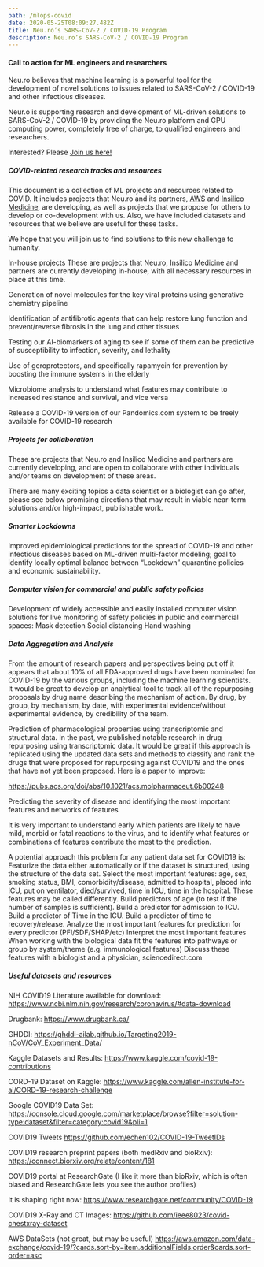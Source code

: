 ```yaml
---
path: /mlops-covid
date: 2020-05-25T08:09:27.482Z
title: Neu.ro’s SARS-CoV-2 / COVID-19 Program
description: Neu.ro’s SARS-CoV-2 / COVID-19 Program
---
```

#### Call to action for ML engineers and researchers

Neu.ro believes that machine learning is a powerful tool for the development of novel solutions to issues related to SARS-CoV-2 / COVID-19 and other infectious diseases. 

Neur.o is supporting research and development of ML-driven solutions to SARS-CoV-2 / COVID-19 by providing the Neu.ro platform and GPU computing power, completely free of charge, to qualified engineers and researchers. 

Interested? Please [Join us here!](https://landing.neu.ro/offers/covid-19/index.html)

##### COVID-related research tracks and resources

This document is a collection of ML projects and resources related to COVID. It includes projects that Neu.ro and its partners, [AWS](https://aws.amazon.com/) and [Insilico Medicine](https://insilico.com/), are developing, as well as projects that we propose for others to develop or co-development with us. Also, we have included datasets and resources that we believe are useful for these tasks. 

We hope that you will join us to find solutions to this new challenge to humanity.

In-house projects  These are projects that Neu.ro, Insilico Medicine and partners are currently developing in-house, with all necessary resources in place at this time. 

Generation of novel molecules for the key viral proteins using generative chemistry pipeline 

Identification of antifibrotic agents that can help restore lung function and prevent/reverse fibrosis in the lung and other tissues

Testing our AI-biomarkers of aging to see if some of them can be predictive of susceptibility to infection, severity, and lethality 

Use of geroprotectors, and specifically rapamycin for prevention by boosting the immune systems in the elderly 

Microbiome analysis to understand what features may contribute to increased resistance and survival, and vice versa 

Release a COVID-19 version of our Pandomics.com system to be freely available for COVID-19 research

##### Projects for collaboration

These are projects that Neu.ro and Insilico Medicine and partners are currently developing, and are open to collaborate with other individuals and/or teams on development of these areas. 

There are many exciting topics a data scientist or a biologist can go after, please see below promising directions that may result in viable near-term solutions and/or high-impact, publishable work.  

##### Smarter Lockdowns 

Improved epidemiological predictions for the spread of COVID-19 and other infectious diseases based on ML-driven multi-factor modeling; goal to identify locally optimal balance between “Lockdown” quarantine policies and economic sustainability.  

##### Computer vision for commercial and public safety policies

Development of widely accessible and easily installed computer vision solutions for live monitoring of safety policies in public and commercial spaces: Mask detection Social distancing
Hand washing

##### Data Aggregation and Analysis

From the amount of research papers and perspectives being put off it appears that about 10% of all FDA-approved drugs have been nominated for COVID-19 by the various groups, including the machine learning scientists. It would be great to develop an analytical tool to track all of the repurposing proposals by drug name describing the mechanism of action. By drug, by group, by mechanism, by date, with experimental evidence/without experimental evidence, by credibility of the team.

Prediction of pharmacological properties using transcriptomic and structural data. In the past, we published notable research in drug repurposing using transcriptomic data. It would be great if this approach is replicated using the updated data sets and methods to classify and rank the drugs that were proposed for repurposing against COVID19 and the ones that have not yet been proposed. Here is a paper to improve: 

https://pubs.acs.org/doi/abs/10.1021/acs.molpharmaceut.6b00248

Predicting the severity of disease and identifying the most important features and networks of features

It is very important to understand early which patients are likely to have mild, morbid or fatal reactions to the virus, and to identify what features or combinations of features contribute the most to the prediction.

A potential approach this problem for any patient data set for COVID19 is: Featurize the data either automatically or if the dataset is structured, using the structure of the data set. Select the most important features: age, sex, smoking status, BMI, comorbidity/disease, admitted to hospital, placed into ICU, put on ventilator, died/survived, time in ICU, time in the hospital. These features may be called differently.  Build predictors of age (to test if the number of samples is sufficient). Build a predictor for admission to ICU. Build a predictor of Time in the ICU. Build a predictor of time to recovery/release. 
Analyze the most important features for prediction for every predictor (PFI/SDF/SHAP/etc)
Interpret the most important features 
When working with the biological data fit the features into pathways or group by system/theme (e.g. immunological features)
Discuss these features with a biologist and a physician, sciencedirect.com

##### Useful datasets and resources

NIH COVID19 Literature available for download: https://www.ncbi.nlm.nih.gov/research/coronavirus/#data-download

Drugbank:  https://www.drugbank.ca/

GHDDI: https://ghddi-ailab.github.io/Targeting2019-nCoV/CoV_Experiment_Data/

Kaggle Datasets and Results: https://www.kaggle.com/covid-19-contributions

CORD-19 Dataset on Kaggle: https://www.kaggle.com/allen-institute-for-ai/CORD-19-research-challenge

Google COVID19 Data Set: https://console.cloud.google.com/marketplace/browse?filter=solution-type:dataset&filter=category:covid19&pli=1

COVID19 Tweets https://github.com/echen102/COVID-19-TweetIDs

COVID19 research preprint papers (both medRxiv and bioRxiv): https://connect.biorxiv.org/relate/content/181

COVID19 portal at ResearchGate (I like it more than bioRxiv, which is often biased and ResearchGate lets you see the author profiles) 

It is shaping right now:  https://www.researchgate.net/community/COVID-19

COVID19 X-Ray and CT Images: https://github.com/ieee8023/covid-chestxray-dataset

AWS DataSets (not great, but may be useful) https://aws.amazon.com/data-exchange/covid-19/?cards.sort-by=item.additionalFields.order&cards.sort-order=asc